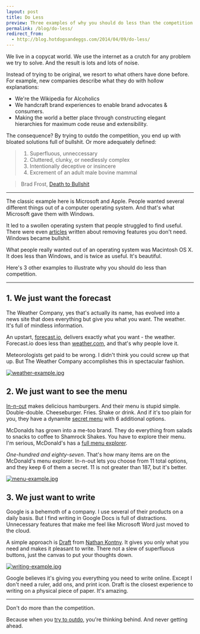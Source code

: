```yaml
---
layout: post
title: Do Less  
preview: Three examples of why you should do less than the competition. 
permalink: /blog/do-less/
redirect_from:
  - http://blog.hotdogsandeggs.com/2014/04/09/do-less/  
---
```

We live in a copycat world. We use the internet as a crutch for any problem we try to solve. And the result is lots and lots of noise. 

Instead of trying to be original, we resort to what others have done before. For example, new companies describe what they do with hollow explanations: 

* We're the Wikipedia for Alcoholics
* We handcraft brand experiences to enable brand advocates & consumers.
* Making the world a better place through constructing elegant hierarchies for maximum code reuse and extensibility.

The consequence? By trying to outdo the competition, you end up with bloated solutions full of bullshit.  Or more adequately defined: 

> 1. Superfluous, unneccessary
> 2. Cluttered, clunky, or needlessly complex
> 3. Intentionally deceptive or insincere
> 4. Excrement of an adult male bovine mammal

> Brad Frost, [Death to Bullshit](http://bradfrostweb.com/blog/post/death-to-bullshit-at-creative-mornings/) 

* * * 

The classic example here is Microsoft and Apple. People wanted several different things out of a computer operating system. And that's what Microsoft gave them with Windows. 

It led to a swollen operating system that people struggled to find useful. There were even [articles](http://winsupersite.com/article/faqtip/windows-7-tip-of-the-week-remove-the-windows-features-you-dont-need) written about removing features you don't need. Windows became bullshit. 

What people really wanted out of an operating system was Macintosh OS X. It does less than Windows, and is twice as useful. It's beautiful. 

Here's 3 other examples to illustrate why you should do less than competition. 

* * * 

## 1. We just want the forecast

The Weather Company, yes that's actually its name, has evolved into a news site that does everything but give you what you want. The weather. It's full of mindless information. 

An upstart, [forecast.io](http://forecast.io/), delivers exactly what you want - the weather. Forecast.io does less than [weather.com](http://www.weather.com/), and that's why people love it. 

Meteorologists get paid to be wrong. I didn't think you could screw up that up. But The Weather Company accomplishes this in spectacular fashion.

[![weather-example.jpg](https://d23f6h5jpj26xu.cloudfront.net/ydqznjcrlmwffw_small.jpg)](http://img.svbtle.com/ydqznjcrlmwffw.jpg)

## 2. We just want to see the menu 

[In-n-out](http://www.in-n-out.com/menu.aspx) makes delicious hamburgers. And their menu is stupid simple. Double-double. Cheeseburger. Fries. Shake or drink. And if it's too plain for you, they have a dynamite [secret menu](http://www.in-n-out.com/menu/not-so-secret-menu.aspx) with 6 additional options. 

McDonalds has grown into a me-too brand. They do everything from salads to snacks to coffee to Shamrock Shakes. You have to explore their menu. I'm serious, McDonald's has a [full menu explorer](http://www.mcdonalds.com/us/en/full_menu_explorer.html). 

*One-hundred and eighty-seven*. That's how many items are on the McDonald's menu explorer. In-n-out lets you choose from 11 total options, and they keep 6 of them a secret. 11 is not greater than 187, but it's better. 

[![menu-example.jpg](https://d23f6h5jpj26xu.cloudfront.net/z60emnhjyq4da_small.jpg)](http://img.svbtle.com/z60emnhjyq4da.jpg)

## 3. We just want to write 

Google is a behemoth of a company. I use several of their products on a daily basis. But I find writing in Google Docs is full of distractions. Unnecessary features that make me feel like Microsoft Word just moved to the cloud. 

A simple approach is [Draft](https://draftin.com/) from [Nathan Kontny](https://twitter.com/natekontny). It gives you only what you need and makes it pleasant to write. There not a slew of superfluous buttons, just the canvas to put your thoughts down. 

[![writing-example.jpg](https://d23f6h5jpj26xu.cloudfront.net/qz1syrc7v2lq3w_small.jpg)](http://img.svbtle.com/qz1syrc7v2lq3w.jpg) 

Google believes it's giving you everything you need to write online. Except I don't need a ruler, add ons, and print icon. Draft is the closest experience to writing on a physical piece of paper. It's amazing. 

* * * 

Don't do more than the competition.

Because when you [try to outdo](https://gettingreal.37signals.com/ch02_Build_Less.php), you're thinking behind. And never getting ahead. 
